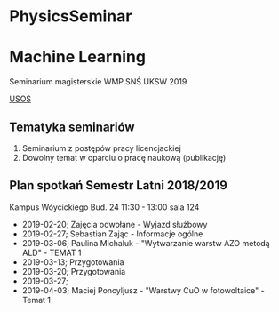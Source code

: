 # PhysicsSeminar

# Machine Learning

Seminarium magisterskie WMP.SNŚ UKSW 2019

[USOS](https://usosweb.uksw.edu.pl/kontroler.php?_action=katalog2/przedmioty/pokazPrzedmiot&kod=WM-FI-SD)

## Tematyka seminariów

1. Seminarium z postępów pracy licencjackiej
2. Dowolny temat w oparciu o pracę naukową (publikację)

## Plan spotkań Semestr Latni 2018/2019 

Kampus Wóycickiego Bud. 24  11:30 - 13:00 sala 124

* 2019-02-20; Zajęcia odwołane - Wyjazd służbowy  
* 2019-02-27; Sebastian Zając - Informacje ogólne
* 2019-03-06; Paulina Michaluk - "Wytwarzanie warstw AZO metodą ALD" - TEMAT 1
* 2019-03-13; Przygotowania
* 2019-03-20; Przygotowania
* 2019-03-27; 
* 2019-04-03; Maciej Poncyljusz - "Warstwy CuO w fotowoltaice" - Temat 1

